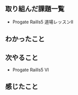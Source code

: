
## 取り組んだ課題一覧
- Progate Raills5 道場レッスンⅡ  

## わかったこと


## 次やること
- Progate Raills5 Ⅵ

## 感じたこと    
  